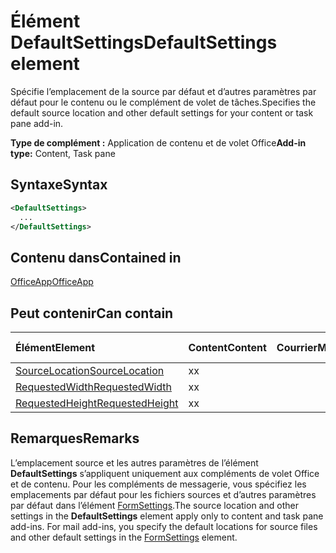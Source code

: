 # <a name="defaultsettings-element"></a><span data-ttu-id="1da74-101">Élément DefaultSettings</span><span class="sxs-lookup"><span data-stu-id="1da74-101">DefaultSettings element</span></span>

<span data-ttu-id="1da74-102">Spécifie l’emplacement de la source par défaut et d’autres paramètres par défaut pour le contenu ou le complément de volet de tâches.</span><span class="sxs-lookup"><span data-stu-id="1da74-102">Specifies the default source location and other default settings for your content or task pane add-in.</span></span>

<span data-ttu-id="1da74-103">**Type de complément :** Application de contenu et de volet Office</span><span class="sxs-lookup"><span data-stu-id="1da74-103">**Add-in type:** Content, Task pane</span></span>

## <a name="syntax"></a><span data-ttu-id="1da74-104">Syntaxe</span><span class="sxs-lookup"><span data-stu-id="1da74-104">Syntax</span></span>

```XML
<DefaultSettings>
  ...
</DefaultSettings>
```

## <a name="contained-in"></a><span data-ttu-id="1da74-105">Contenu dans</span><span class="sxs-lookup"><span data-stu-id="1da74-105">Contained in</span></span>

[<span data-ttu-id="1da74-106">OfficeApp</span><span class="sxs-lookup"><span data-stu-id="1da74-106">OfficeApp</span></span>](officeapp.md)

## <a name="can-contain"></a><span data-ttu-id="1da74-107">Peut contenir</span><span class="sxs-lookup"><span data-stu-id="1da74-107">Can contain</span></span>

|<span data-ttu-id="1da74-108">**Élément**</span><span class="sxs-lookup"><span data-stu-id="1da74-108">**Element**</span></span>|<span data-ttu-id="1da74-109">**Content**</span><span class="sxs-lookup"><span data-stu-id="1da74-109">**Content**</span></span>|<span data-ttu-id="1da74-110">**Courrier**</span><span class="sxs-lookup"><span data-stu-id="1da74-110">**Mail**</span></span>|<span data-ttu-id="1da74-111">**Volet Office**</span><span class="sxs-lookup"><span data-stu-id="1da74-111">**TaskPane**</span></span>|
|:-----|:-----|:-----|:-----|
|[<span data-ttu-id="1da74-112">SourceLocation</span><span class="sxs-lookup"><span data-stu-id="1da74-112">SourceLocation</span></span>](sourcelocation.md)|<span data-ttu-id="1da74-113">x</span><span class="sxs-lookup"><span data-stu-id="1da74-113">x</span></span>||<span data-ttu-id="1da74-114">x</span><span class="sxs-lookup"><span data-stu-id="1da74-114">x</span></span>|
|[<span data-ttu-id="1da74-115">RequestedWidth</span><span class="sxs-lookup"><span data-stu-id="1da74-115">RequestedWidth</span></span>](requestedwidth.md)|<span data-ttu-id="1da74-116">x</span><span class="sxs-lookup"><span data-stu-id="1da74-116">x</span></span>|||
|[<span data-ttu-id="1da74-117">RequestedHeight</span><span class="sxs-lookup"><span data-stu-id="1da74-117">RequestedHeight</span></span>](requestedheight.md)|<span data-ttu-id="1da74-118">x</span><span class="sxs-lookup"><span data-stu-id="1da74-118">x</span></span>|||

## <a name="remarks"></a><span data-ttu-id="1da74-119">Remarques</span><span class="sxs-lookup"><span data-stu-id="1da74-119">Remarks</span></span>

<span data-ttu-id="1da74-120">L’emplacement source et les autres paramètres de l’élément **DefaultSettings** s’appliquent uniquement aux compléments de volet Office et de contenu. Pour les compléments de messagerie, vous spécifiez les emplacements par défaut pour les fichiers sources et d’autres paramètres par défaut dans l’élément [FormSettings](formsettings.md).</span><span class="sxs-lookup"><span data-stu-id="1da74-120">The source location and other settings in the  **DefaultSettings** element apply only to content and task pane add-ins. For mail add-ins, you specify the default locations for source files and other default settings in the [FormSettings](formsettings.md) element.</span></span>

